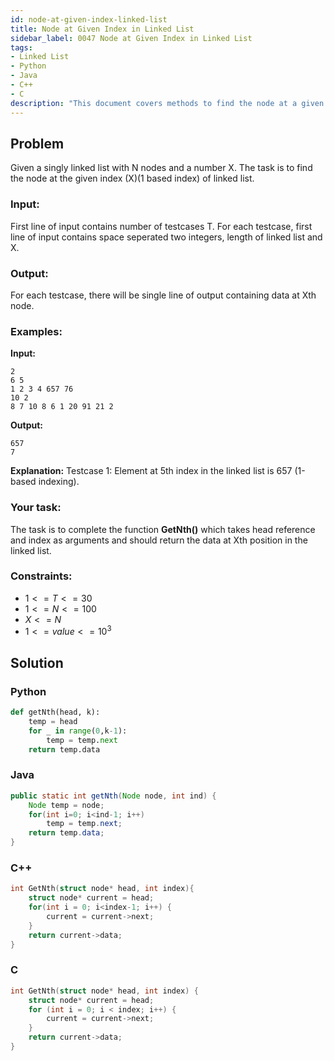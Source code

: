 ```yaml
---
id: node-at-given-index-linked-list
title: Node at Given Index in Linked List
sidebar_label: 0047 Node at Given Index in Linked List
tags:
- Linked List
- Python
- Java
- C++
- C
description: "This document covers methods to find the node at a given index in a linked list in various programming languages."
---
```


## Problem

Given a singly linked list with N nodes and a number X. The task is to find the node at the given index (X)(1 based index) of linked list. 

### Input:

First line of input contains number of testcases T. For each testcase, first line of input contains space seperated two integers, length of linked list and X.

### Output:

For each testcase, there will be single line of output containing data at Xth node.

### Examples:

**Input:**
```
2
6 5
1 2 3 4 657 76
10 2
8 7 10 8 6 1 20 91 21 2
```

**Output:**
```
657
7
```

**Explanation:**
Testcase 1: Element at 5th index in the linked list is 657 (1-based indexing).

### Your task:

The task is to complete the function **GetNth()** which takes head reference and index as arguments and should return the data at Xth position in the linked list.

### Constraints:

- $1 <= T <= 30$
- $1 <= N <= 100$
- $X <= N$
- $1 <= value <= 10^3$

## Solution
### Python
```python
def getNth(head, k):
    temp = head
    for _ in range(0,k-1):
        temp = temp.next
    return temp.data
```

### Java
```java
public static int getNth(Node node, int ind) {
    Node temp = node;
    for(int i=0; i<ind-1; i++)
        temp = temp.next;
    return temp.data;
}
```

### C++
```cpp
int GetNth(struct node* head, int index){
    struct node* current = head;
    for(int i = 0; i<index-1; i++) {
        current = current->next;
    }
    return current->data;
}
```

### C
```c
int GetNth(struct node* head, int index) {
    struct node* current = head;
    for (int i = 0; i < index; i++) {
        current = current->next;
    }
    return current->data;
}
```
